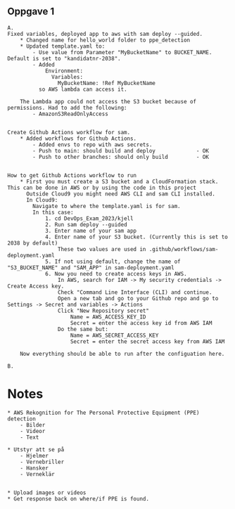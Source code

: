 ## Oppgave 1
    A.
    Fixed variables, deployed app to aws with sam deploy --guided.
        * Changed name for hello_world folder to ppe_detection
        * Updated template.yaml to:
            - Use value from Parameter "MyBucketName" to BUCKET_NAME. Default is set to "kandidatnr-2038".
            - Added 
                Environment:
                  Variables:
                    MyBucketName: !Ref MyBucketName
              so AWS lambda can access it.

        The Lambda app could not access the S3 bucket because of permissions. Had to add the following:
            - AmazonS3ReadOnlyAccess

        
    Create Github Actions workflow for sam.
        * Added workflows for Github Actions.
            - Added envs to repo with aws secrets.
            - Push to main: should build and deploy             - OK
            - Push to other branches: should only build         - OK


    How to get Github Actions workflow to run
        * First you must create a S3 bucket and a CloudFormation stack. This can be done in AWS or by using the code in this project
          Outside Cloud9 you might need AWS CLI and sam CLI installed.
          In Cloud9:
            Navigate to where the template.yaml is for sam.
            In this case:
                1. cd DevOps_Exam_2023/kjell
                2. Run sam deploy --guided
                3. Enter name of your sam app
                4. Enter name of your S3 bucket. (Currently this is set to 2038 by default)
                    These two values are used in .github/workflows/sam-deployment.yaml
                5. If not using default, change the name of "S3_BUCKET_NAME" and "SAM_APP" in sam-deployment.yaml
                6. Now you need to create access keys in AWS.
                    In AWS, search for IAM -> My security credentials -> Create Access key.
                    Check "Command Line Interface (CLI) and continue.
                    Open a new tab and go to your Github repo and go to Settings -> Secret and variables -> Actions
                    Click "New Repository secret"
                        Name = AWS_ACCESS_KEY_ID
                        Secret = enter the access key id from AWS IAM
                    Do the same but:
                        Name = AWS_SECRET_ACCESS_KEY
                        Secret = enter the secret access key from AWS IAM
        
        Now everything should be able to run after the configuation here.
                    
    B.
    









# Notes
    * AWS Rekognition for The Personal Protective Equipment (PPE) detection
        - Bilder
        - Videor
        - Text

    * Utstyr att se på
        - Hjelmer
        - Vernebriller
        - Hansker
        - Verneklär


    * Upload images or videos
    * Get response back on where/if PPE is found.